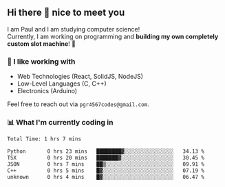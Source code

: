 ## Hi there 👋 nice to meet you

I am Paul and I am studying computer science!  
Currently, I am working on programming and **building my own completely custom slot machine**! 🎰

### 🔭 I like working with
- Web Technologies (React, SolidJS, NodeJS)
- Low-Level Languages (C, C++)
- Electronics (Arduino)

Feel free to reach out via `pgr4567codes@gmail.com`.

### 📊 What I'm currently coding in
<!--START_SECTION:waka-->

```txt
Total Time: 1 hrs 7 mins

Python       0 hrs 23 mins   ████████▓░░░░░░░░░░░░░░░░   34.13 %
TSX          0 hrs 20 mins   ███████▓░░░░░░░░░░░░░░░░░   30.45 %
JSON         0 hrs 7 mins    ██▒░░░░░░░░░░░░░░░░░░░░░░   09.91 %
C++          0 hrs 5 mins    █▓░░░░░░░░░░░░░░░░░░░░░░░   07.19 %
unknown      0 hrs 4 mins    █▓░░░░░░░░░░░░░░░░░░░░░░░   06.47 %
```

<!--END_SECTION:waka-->
